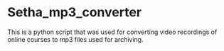 # Setha_mp3_converter
This is a python script that was used for converting video recordings of online courses to mp3 files used for archiving. 
